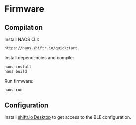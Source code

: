 # Firmware

## Compilation

Install NAOS CLI:

```bash
https://naos.shiftr.io/quickstart
```

Install dependencies and compile:

```bash
naos install
naos build
```

Run firmware:

```bash
naos run
```

## Configuration

Install [shiftr.io Desktop](https://desktop.shiftr.io) to get access to the BLE configuration.

